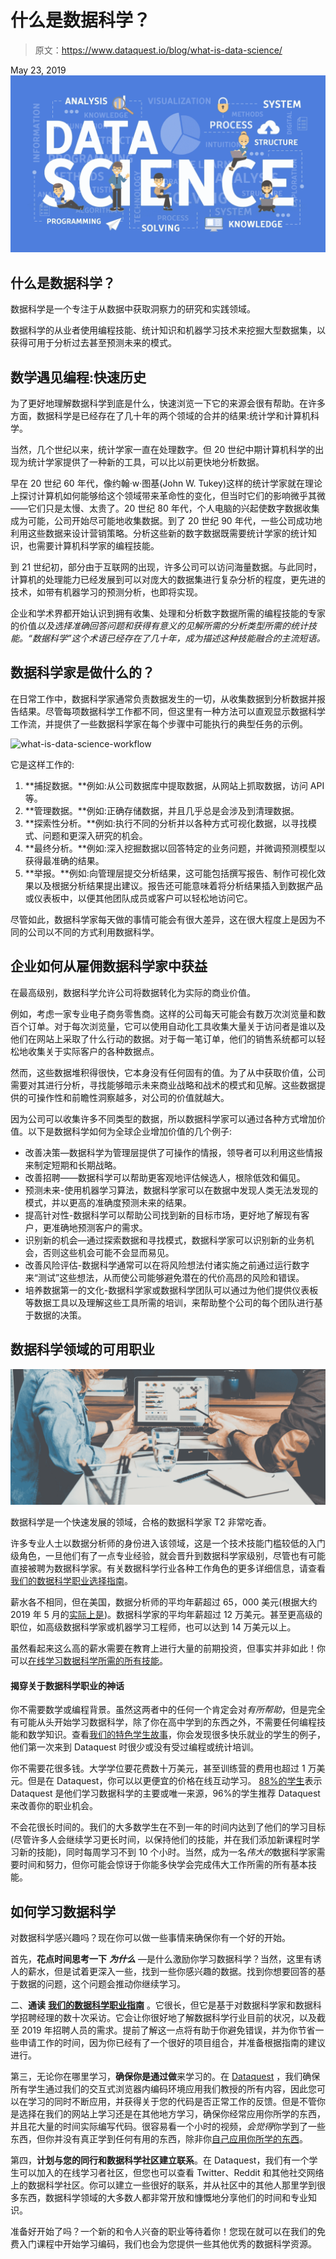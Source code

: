 # 什么是数据科学？

> 原文：<https://www.dataquest.io/blog/what-is-data-science/>

May 23, 2019![](img/58efaaf67f25ed37522b7713a35ef58d.png)

## 什么是数据科学？

数据科学是一个专注于从数据中获取洞察力的研究和实践领域。

数据科学的从业者使用编程技能、统计知识和机器学习技术来挖掘大型数据集，以获得可用于分析过去甚至预测未来的模式。

## 数学遇见编程:快速历史

为了更好地理解数据科学到底是什么，快速浏览一下它的来源会很有帮助。在许多方面，数据科学是已经存在了几十年的两个领域的合并的结果:统计学和计算机科学。

当然，几个世纪以来，统计学家一直在处理数字。但 20 世纪中期计算机科学的出现为统计学家提供了一种新的工具，可以比以前更快地分析数据。

早在 20 世纪 60 年代，像约翰·w·图基(John W. Tukey)这样的统计学家就在理论上探讨计算机如何能够给这个领域带来革命性的变化，但当时它们的影响微乎其微——它们只是太慢、太贵了。20 世纪 80 年代，个人电脑的兴起使数字数据收集成为可能，公司开始尽可能地收集数据。到了 20 世纪 90 年代，一些公司成功地利用这些数据来设计营销策略。分析这些新的数字数据既需要统计学家的统计知识，也需要计算机科学家的编程技能。

到 21 世纪初，部分由于互联网的出现，许多公司可以访问海量数据。与此同时，计算机的处理能力已经发展到可以对庞大的数据集进行复杂分析的程度，更先进的技术，如带有机器学习的预测分析，也即将实现。

企业和学术界都开始认识到拥有收集、处理和分析数字数据所需的编程技能的专家的价值*以及选择准确回答问题和获得有意义的见解所需的分析类型所需的统计技能。“数据科学”这个术语已经存在了几十年，成为描述这种技能融合的主流短语。*

## 数据科学家是做什么的？

在日常工作中，数据科学家通常负责数据发生的一切，从收集数据到分析数据并报告结果。尽管每项数据科学工作都不同，但这里有一种方法可以直观显示数据科学工作流，并提供了一些数据科学家在每个步骤中可能执行的典型任务的示例。

![what-is-data-science-workflow](img/6bf5095bda48a60ff1928e4a0310ed20.png "what-is-data-science-workflow")

它是这样工作的:

1.  **捕捉数据。**例如:从公司数据库中提取数据，从网站上抓取数据，访问 API 等。
2.  **管理数据。**例如:正确存储数据，并且几乎总是会涉及到清理数据。
3.  **探索性分析。**例如:执行不同的分析并以各种方式可视化数据，以寻找模式、问题和更深入研究的机会。
4.  **最终分析。**例如:深入挖掘数据以回答特定的业务问题，并微调预测模型以获得最准确的结果。
5.  **举报。**例如:向管理层提交分析结果，这可能包括撰写报告、制作可视化效果以及根据分析结果提出建议。报告还可能意味着将分析结果插入到数据产品或仪表板中，以便其他团队成员或客户可以轻松地访问它。

尽管如此，数据科学家每天做的事情可能会有很大差异，这在很大程度上是因为不同的公司以不同的方式利用数据科学。

## 企业如何从雇佣数据科学家中获益

在最高级别，数据科学允许公司将数据转化为实际的商业价值。

例如，考虑一家专业电子商务零售商。这样的公司每天可能会有数万次浏览量和数百个订单。对于每次浏览量，它可以使用自动化工具收集大量关于访问者是谁以及他们在网站上采取了什么行动的数据。对于每一笔订单，他们的销售系统都可以轻松地收集关于实际客户的各种数据点。

然而，这些数据堆积得很快，它本身没有任何固有的值。为了从中获取价值，公司需要对其进行分析，寻找能够暗示未来商业战略和战术的模式和见解。这些数据提供的可操作性和前瞻性洞察越多，对公司的价值就越大。

因为公司可以收集许多不同类型的数据，所以数据科学家可以通过各种方式增加价值。以下是数据科学如何为全球企业增加价值的几个例子:

*   改善决策—数据科学为管理层提供了可操作的情报，领导者可以利用这些情报来制定短期和长期战略。
*   改善招聘——数据科学可以帮助更客观地评估候选人，根除低效和偏见。
*   预测未来-使用机器学习算法，数据科学家可以在数据中发现人类无法发现的模式，并以更高的准确度预测未来的结果。
*   提高针对性-数据科学可以帮助公司找到新的目标市场，更好地了解现有客户，更准确地预测客户的需求。
*   识别新的机会—通过探索数据和寻找模式，数据科学家可以识别新的业务机会，否则这些机会可能不会显而易见。
*   改善风险评估-数据科学通常可以在将风险想法付诸实施之前通过运行数字来“测试”这些想法，从而使公司能够避免潜在的代价高昂的风险和错误。
*   培养数据第一的文化-数据科学家或数据科学团队可以通过为他们提供仪表板等数据工具以及理解这些工具所需的培训，来帮助整个公司的每个团队进行基于数据的决策。

## 数据科学领域的可用职业

![data-set-dataset-data-science-projects](img/21e6d0017207bca0d9408cf650027477.png "data-set-dataset-data-science-projects")

数据科学是一个快速发展的领域，合格的数据科学家 T2 非常吃香。

许多专业人士以数据分析师的身份进入该领域，这是一个技术技能门槛较低的入门级角色，一旦他们有了一点专业经验，就会晋升到数据科学家级别，尽管也有可能直接被聘为数据科学家。有关数据科学行业各种工作角色的更多详细信息，请查看[我们的数据科学职业选择指南](https://www.dataquest.io/blog/career-guide-data-science-options/)。

薪水各不相同，但在美国，数据分析师的平均年薪超过 65，000 美元(根据大约 2019 年 5 月的[实际上是](https://www.indeed.com/salaries/Data-Analyst-Salaries))。数据科学家的平均年薪超过 12 万美元。甚至更高级的职位，如高级数据科学家或机器学习工程师，也可以达到 14 万美元以上。

虽然看起来这么高的薪水需要在教育上进行大量的前期投资，但事实并非如此！你可以[在线学习数据科学所需的所有技能](https://www.dataquest.io/path/data-scientist/)。

#### 揭穿关于数据科学职业的神话

你不需要数学或编程背景。虽然这两者中的任何一个肯定会对*有所帮助*，但是完全有可能从头开始学习数据科学，除了你在高中学到的东西之外，不需要任何编程技能和数学知识。查看[我们的特色学生故事](https://www.dataquest.io/blog/topics/student-stories/)，你会发现很多快乐就业的学生的例子，他们第一次来到 Dataquest 时很少或没有受过编程或统计培训。

你不需要花很多钱。大学学位要花费数十万美元，甚至训练营的费用也超过 1 万美元。但是在 Dataquest，你可以以更便宜的价格在线互动学习。 [88%的学生](https://www.dataquest.io/blog/dataquest-reviews-survey-2019/)表示 Dataquest 是他们学习数据科学的主要或唯一来源，96%的学生推荐 Dataquest 来改善你的职业机会。

不会花很长时间的。我们的大多数学生在不到一年的时间内达到了他们的学习目标(尽管许多人会继续学习更长时间，以保持他们的技能，并在我们添加新课程时学习新的技能)，同时每周学习不到 10 个小时。当然，成为一名*伟大的*数据科学家需要时间和努力，但你可能会惊讶于你能多快学会完成伟大工作所需的所有基本技能。

## 如何学习数据科学

对数据科学感兴趣吗？现在你可以做一些事情来确保你有一个好的开始。

首先，**花点时间思考一下** ***为什么*** —是什么激励你学习数据科学？当然，这里有诱人的薪水，但是试着更深入一些，找到一些你感兴趣的数据。找到你想要回答的基于数据的问题，这个问题会推动你继续学习。

二、**通读** [**我们的数据科学职业指南**](https://www.dataquest.io/blog/data-science-career-guide/) 。它很长，但它是基于对数据科学家和数据科学招聘经理的数十次采访。它会让你很好地了解数据科学行业目前的状况，以及截至 2019 年招聘人员的需求。提前了解这一点将有助于你避免错误，并为你节省一些申请工作的时间，因为你已经有了一个很好的项目组合，并准备根据指南的建议进行。

第三，无论你在哪里学习，**确保你是通过做**来学习的。在 [Dataquest](https://www.dataquest.io) ，我们确保所有学生通过我们的交互式浏览器内编码环境应用我们教授的所有内容，因此您可以在学习的同时不断应用，并获得关于您的代码是否正常工作的反馈。但是不管你是选择在我们的网站上学习还是在其他地方学习，确保你经常应用你所学的东西，并且花大量的时间实际编写代码。很容易看一个小时的视频，*会觉得*你学到了一些东西，但你并没有真正学到任何有用的东西，除非你[自己应用你所学的东西](https://www.dataquest.io/blog/video-text-learn-data-science-online/)。

第四，**计划与您的同行和数据科学社区建立联系**。在 Dataquest，我们有一个学生可以加入的在线学习者社区，但您也可以查看 Twitter、Reddit 和其他社交网络上的数据科学社区。你可以建立一些很好的联系，并从社区中的其他人那里学到很多东西，数据科学领域的大多数人都非常开放和慷慨地分享他们的时间和专业知识。

准备好开始了吗？一个新的和令人兴奋的职业等待着你！您现在就可以在我们的免费入门课程中开始学习编码，我们也会为您提供一些其他优秀的数据科学资源。